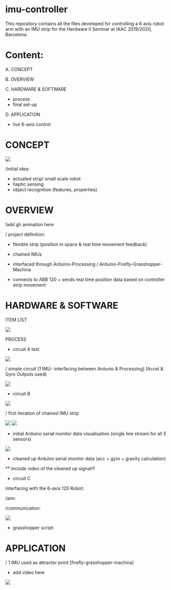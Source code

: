 # imu-controller
This repository contains all the files developed for controlling a 6 axis robot arm with an IMU strip for the Hardware II Seminar at IAAC 2019/2020, Barcelona. 

# Content: 

A. CONCEPT

B. OVERVIEW

C. HARDWARE & SOFTWARE
- process
- final set-up 

D. APPLICATION 
- live 6-axis control 

# CONCEPT

![](_readMe(assets)/06.jpg)


/initial idea: 
- actuated strip/ small scale robot
- haptic sensing
- object recognition (features, properties)

# OVERVIEW 

!add gh animation here 

/ project definition: 
- flexible strip (position in space & real time movement feedback)

- chained IMUs
- interfaced through Arduino-Processing / Arduino-Firefly-Grasshopper-Machina
- connects to ABB 120 + sends real time position data based on controller strip movement

# HARDWARE & SOFTWARE

ITEM LIST

![](_readMe(assets)/H_00.PNG)

PROCESS

- circuit A 
test

![](_readMe(assets)/Circuit_01_nm.PNG)

/ simple circuit [1 IMU- interfacing between Ardunio & Processing]
(Accel & Gyro Outputs used)

![](_readMe(assets)/E00_A.gif)

- circuit B

![](_readMe(assets)/Circuit_2_nm.PNG)

/ first iteration of chained IMU strip

![](_readMe(assets)/E01_A.PNG)
![](_readMe(assets)/E01_B.PNG)

- initial Arduino serial monitor data visualisation 
(single line stream for all 5 sensors)

![](_readMe(assets)/E02_A.gif)

- cleaned up Arduino serial monitor data (acc + gyro + gravity calculation)

** include video of the cleaned up signal!!!

- circuit C

interfacing with the 6-axis 120 Robot:

/aim: 


/communication: 

![](_readMe(assets)/C_00.PNG)

- grasshopper script: 

# APPLICATION 

/ 1 IMU used as attractor point 
[firefly-grasshopper-machina]

* add video here

![](_readMe(assets)/F_00.gif)

